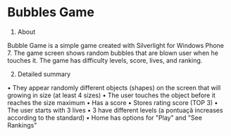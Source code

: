 # Bubbles Game

1. About

Bubble Game is a simple game created with Silverlight for Windows Phone 7. The game screen shows random bubbles that are blown user when he touches it. The game has difficulty levels, score, lives, and ranking.

2. Detailed summary

• They appear randomly different objects (shapes) on the screen that will
growing in size (at least 4 sizes)
• The user touches the object before it reaches the size
maximum
• Has a score
• Stores rating score (TOP 3)
• The user starts with 3 lives
• 3 have different levels (a pontuaçã increases according to the standard)
• Home has options for "Play" and "See Rankings"

